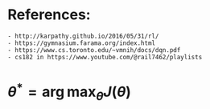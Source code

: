 # References:
    - http://karpathy.github.io/2016/05/31/rl/
    - https://gymnasium.farama.org/index.html
    - https://www.cs.toronto.edu/~vmnih/docs/dqn.pdf
    - cs182 in https://www.youtube.com/@rail7462/playlists

# $\theta^* = \arg\max_{\theta} J(\theta)$
